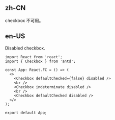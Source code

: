 ## zh-CN

checkbox 不可用。

## en-US

Disabled checkbox.
```tsx
import React from 'react';
import { Checkbox } from 'antd';

const App: React.FC = () => (
  <>
    <Checkbox defaultChecked={false} disabled />
    <br />
    <Checkbox indeterminate disabled />
    <br />
    <Checkbox defaultChecked disabled />
  </>
);

export default App;
```
